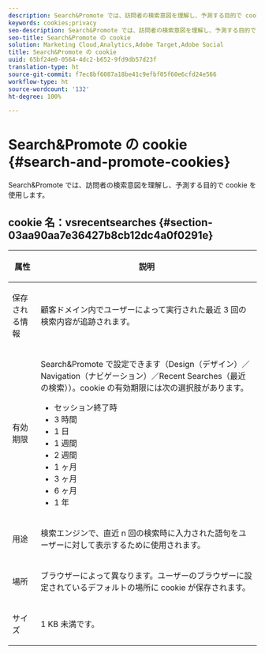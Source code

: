```yaml
---
description: Search&Promote では、訪問者の検索意図を理解し、予測する目的で cookie を使用します。
keywords: cookies;privacy
seo-description: Search&Promote では、訪問者の検索意図を理解し、予測する目的で cookie を使用します。
seo-title: Search&Promote の cookie
solution: Marketing Cloud,Analytics,Adobe Target,Adobe Social
title: Search&Promote の cookie
uuid: 65bf24e0-0564-4dc2-b652-9fd9db57d23f
translation-type: ht
source-git-commit: f7ec8bf6087a18be41c9efbf05f60e6cfd24e566
workflow-type: ht
source-wordcount: '132'
ht-degree: 100%

---
```



# Search&amp;Promote の cookie {#search-and-promote-cookies}

Search&amp;Promote では、訪問者の検索意図を理解し、予測する目的で cookie を使用します。

## cookie 名：vsrecentsearches {#section-03aa90aa7e36427b8cb12dc4a0f0291e}

<table id="table_34AA90F2FFB84500A77D8F4C5008D453"> 
 <thead> 
  <tr> 
   <th colname="col1" class="entry"> <p>属性 </p> </th> 
   <th colname="col2" class="entry"> <p>説明 </p> </th> 
  </tr> 
 </thead>
 <tbody> 
  <tr> 
   <td colname="col1"> <p>保存される情報 </p> </td> 
   <td colname="col2"> <p> 顧客ドメイン内でユーザーによって実行された最近 3 回の検索内容が追跡されます。 </p> </td> 
  </tr> 
  <tr> 
   <td colname="col1"> <p> 有効期限 </p> </td> 
   <td colname="col2"> <p>Search&amp;Promote で設定できます（<span class="uicontrol">Design（デザイン）</span>／<span class="uicontrol">Navigation（ナビゲーション）</span>／<span class="uicontrol">Recent Searches（最近の検索）</span>）。cookie の有効期限には次の選択肢があります。 </p> <p> 
     <ul id="ul_28F564A6337D497699D5247F755981B8"> 
      <li id="li_6478BB5AF82341F787F92D03E277DBBB">セッション終了時 </li> 
      <li id="li_AF88B165365D4A63A82CB6ADD4542D66"> 3 時間 </li> 
      <li id="li_339475FBAB2248348B54073A2386819D">1 日 </li> 
      <li id="li_F30E6EF7A7FF467DB995D86AD0DF623B">1 週間 </li> 
      <li id="li_77E18CF7EF8E4B24BAC5440D2B87844B">2 週間 </li> 
      <li id="li_E8A5FF4C97F64BB087422B16AD1F61DB">1 ヶ月 </li> 
      <li id="li_C170092F7E5649FE876925B58E6C8580">3 ヶ月 </li> 
      <li id="li_08BD465A900A48BDA1283263047A33FD">6 ヶ月 </li> 
      <li id="li_85FEDE0283F7426B9AF49C72B5089257">1 年 </li> 
     </ul> </p> </td> 
  </tr> 
  <tr> 
   <td colname="col1"> <p> 用途 </p> </td> 
   <td colname="col2"> <p>検索エンジンで、直近 n 回の検索時に入力された語句をユーザーに対して表示するために使用されます。 </p> </td> 
  </tr> 
  <tr> 
   <td colname="col1"> <p> 場所 </p> </td> 
   <td colname="col2"> <p>ブラウザーによって異なります。ユーザーのブラウザーに設定されているデフォルトの場所に cookie が保存されます。 </p> </td> 
  </tr> 
  <tr> 
   <td colname="col1"> <p> サイズ </p> </td> 
   <td colname="col2"> <p>1 KB 未満です。 </p> </td> 
  </tr> 
 </tbody> 
</table>

